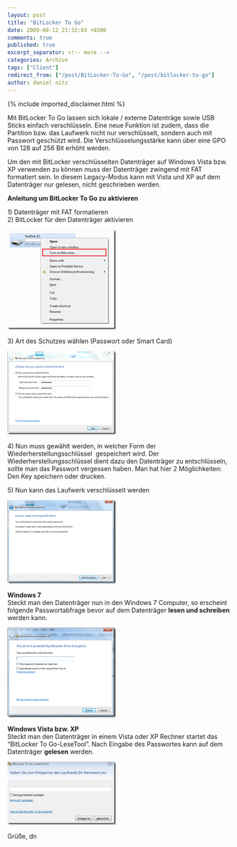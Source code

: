 ```yaml
---
layout: post
title: "BitLocker To Go"
date: 2009-08-12 21:32:03 +0200
comments: true
published: true
excerpt_separator: <!-- more -->
categories: Archive
tags: ["Client"]
redirect_from: ["/post/BitLocker-To-Go", "/post/bitlocker-to-go"]
author: daniel nitz
---
```

<!-- more -->
{% include imported_disclaimer.html %}
<p>Mit BitLocker To Go lassen sich lokale / externe Datenträge sowie USB Sticks einfach verschlüsseln. Eine neue Funktion ist zudem, dass die Partition bzw. das Laufwerk nicht nur verschlüsselt, sondern auch mit Passwort geschützt wird. Die Verschlüsselungsstärke kann über eine GPO von 128 auf 256 Bit erhöht werden.</p>  <p>Um den mit BitLocker verschlüsselten Datenträger auf Windows Vista bzw. XP verwenden zu können muss der Datenträger zwingend mit FAT formatiert sein. In diesem Legacy-Modus kann mit Vista und XP auf dem Datenträger nur gelesen, nicht geschrieben werden.</p>  <p><strong>Anleitung um BitLocker To Go zu aktivieren</strong></p>  <p>1) Datenträger mit FAT formatieren   <br />2) BitLocker für den Datenträger aktivieren</p>  <p><a href="/assets/image_26.png"><img style="border-bottom: 0px; border-left: 0px; display: inline; border-top: 0px; border-right: 0px" title="image" border="0" alt="image" src="/assets/image_thumb_26.png" width="244" height="225" /></a> </p>  <p>3) Art des Schutzes wählen (Passwort oder Smart Card)</p>  <p><a href="/assets/image_27.png"><img style="border-bottom: 0px; border-left: 0px; display: inline; border-top: 0px; border-right: 0px" title="image" border="0" alt="image" src="/assets/image_thumb_27.png" width="244" height="188" /></a> </p>  <p>4) Nun muss gewählt werden, in welcher Form der Wiederherstellungsschlüssel&#160; gespeichert wird. Der Wiederherstellungsschlüssel dient dazu den Datenträger zu entschlüsseln, sollte man das Passwort vergessen haben. Man hat hier 2 Möglichkeiten: Den Key speichern oder drucken.</p>  <p>5) Nun kann das Laufwerk verschlüsselt werden</p>  <p><a href="/assets/image_28.png"><img style="border-bottom: 0px; border-left: 0px; display: inline; border-top: 0px; border-right: 0px" title="image" border="0" alt="image" src="/assets/image_thumb_28.png" width="244" height="188" /></a> </p>  <p><strong>Windows 7</strong>    <br />Steckt man den Datenträger nun in den Windows 7 Computer, so erscheint folgende Passwortabfrage bevor auf dem Datenträger <strong>lesen und schreiben</strong> werden kann.</p>  <p><a href="/assets/image_29.png"><img style="border-bottom: 0px; border-left: 0px; display: inline; border-top: 0px; border-right: 0px" title="image" border="0" alt="image" src="/assets/image_thumb_29.png" width="244" height="202" /></a> </p>  <p><strong>Windows Vista bzw. XP     <br /></strong>Steckt man den Datenträger in einem Vista oder XP Rechner startet das “BitLocker To Go-LeseTool”. Nach Eingabe des Passwortes kann auf dem Datenträger <strong>gelesen</strong> werden.</p>  <p><a href="/assets/image_30.png"><img style="border-bottom: 0px; border-left: 0px; display: inline; border-top: 0px; border-right: 0px" title="image" border="0" alt="image" src="/assets/image_thumb_30.png" width="244" height="142" /></a>&#160;</p>  <p>Grüße, dn</p>
